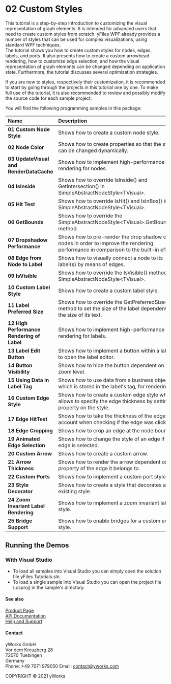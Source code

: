 
# 02 Custom Styles
This tutorial is a step-by-step introduction to customizing the visual representation of graph elements. It is intended for advanced users that need to create custom styles from scratch. yFiles WPF already provides a number of styles that can be used for complex visualizations, using standard WPF techniques. <br /> The tutorial shows you how to create custom styles for nodes, edges, labels, and ports. It also presents how to create a custom arrowhead rendering, how to customize edge selection, and how the visual representation of graph elements can be changed depending on application state. Furthermore, the tutorial discusses several optimization strategies. 

If you are new to styles, respectively their customization, it is recommended to start by going through the projects in this tutorial one by one. To make full use of the tutorial, it is also recommended to review and possibly modify the source code for each sample project. 



You will find the following programming samples in this package: 


| Name | Description 
|:---|:---
|**01 Custom Node Style** | Shows how to create a custom node style. 
|**02 Node Color** | Shows how to create properties so that the style can be changed dynamically. 
|**03 UpdateVisual and RenderDataCache** | Shows how to implement high-performance rendering for nodes. 
|**04 IsInside** | Shows how to override IsInside() and GetIntersection() in SimpleAbstractNodeStyle&lt;TVisual&gt;. 
|**05 Hit Test** | Shows how to override IsHit() and IsInBox() in SimpleAbstractNodeStyle&lt;TVisual&gt;. 
|**06 GetBounds** | Shows how to override the SimpleAbstractNodeStyle&lt;TVisual&gt;.GetBounds() method. 
|**07 Dropshadow Performance** | Shows how to pre-render the drop shadow of nodes in order to improve the rendering performance in comparison to the built-in effect. 
|**08 Edge from Node to Label** | Shows how to visually connect a node to its label(s) by means of edges. 
|**09 IsVisible** | Shows how to override the IsVisible() method of SimpleAbstractNodeStyle&lt;TVisual&gt;. 
|**10 Custom Label Style** | Shows how to create a custom label style. 
|**11 Label Preferred Size** | Shows how to override the GetPreferredSize() method to  set the size of the label dependent on the size of its text. 
|**12 High Performance Rendering of Label** | Shows how to implement high-performance rendering for labels. 
|**13 Label Edit Button** | Shows how to implement a button within a label to open the label editor. 
|**14 Button Visibility** | Shows how to hide the button dependent on the zoom level. 
|**15 Using Data in Label Tag** | Shows how to use data from a business object, which is stored in the label's tag, for rendering. 
|**16 Custom Edge Style** | Shows how to create a custom edge style which allows to specify the edge thickness by setting a property on the style. 
|**17 Edge HitTest** | Shows how to take the thickness of the edge into account when checking if the edge was clicked. 
|**18 Edge Cropping** | Shows how to crop an edge at the node bounds. 
|**19 Animated Edge Selection** | Shows how to change the style of an edge if the edge is selected. 
|**20 Custom Arrow** | Shows how to create a custom arrow. 
|**21 Arrow Thickness** | Shows how to render the arrow dependent on a property of the edge it belongs to. 
|**22 Custom Ports** | Shows how to implement a custom port style. 
|**23 Style Decorator** | Shows how to create a style that decorates an existing style. 
|**24 Zoom Invariant Label Rendering** | Shows how to implement a zoom invariant label style. 
|**25 Bridge Support** | Shows how to enable bridges for a custom edge style. 

## Running the Demos

### With Visual Studio

* To load all samples into Visual Studio you can simply open the solution file yFiles Tutorials.sln. 
* To load a single sample into Visual Studio you can open the project file (.csproj) in the sample's directory. 




#### See also
[Product Page](https://www.yworks.com/products/yfileswpf)  
[API Documentation](https://docs.yworks.com/yfileswpf)    
[Help and Support](https://www.yworks.com/products/yfiles/support)


#### Contact
yWorks GmbH  
Vor dem Kreuzberg 28  
72070 Tuebingen  
Germany  
Phone: +49 7071 979050
Email: contact@yworks.com

COPYRIGHT &#x00A9; 2021 yWorks   


